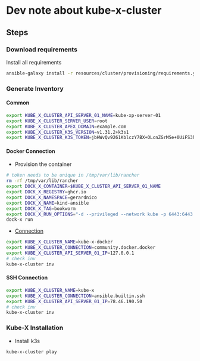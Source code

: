 # Dev note about kube-x-cluster


## Steps

### Download requirements

Install all requirements
```bash
ansible-galaxy install -r resources/cluster/provisioning/requirements.yml
```

### Generate Inventory

#### Common

```bash
export KUBE_X_CLUSTER_API_SERVER_01_NAME=kube-xp-server-01
export KUBE_X_CLUSTER_SERVER_USER=root
export KUBE_X_CLUSTER_APEX_DOMAIN=example.com
export KUBE_X_CLUSTER_K3S_VERSION=v1.31.2+k3s1
export KUBE_X_CLUSTER_K3S_TOKEN=jbHWvQv9261KblczY7BX+OLcnZGrMSe+0UiFS3h7Ozc= # To generate a token: `openssl rand -base64 32 | tr -d '\n'`
```

#### Docker Connection

* Provision the container
```bash
# token needs to be unique in /tmp/var/lib/rancher 
rm -rf /tmp/var/lib/rancher
export DOCK_X_CONTAINER=$KUBE_X_CLUSTER_API_SERVER_01_NAME
export DOCK_X_REGISTRY=ghcr.io
export DOCK_X_NAMESPACE=gerardnico
export DOCK_X_NAME=kind-ansible
export DOCK_X_TAG=bookworm
export DOCK_X_RUN_OPTIONS="-d --privileged --network kube -p 6443:6443 -p 80:80 -p 443:443 -v /tmp/var/lib/rancher:/var/lib/rancher --hostname $KUBE_X_CLUSTER_API_SERVER_01_NAME.$KUBE_X_CLUSTER_APEX_DOMAIN"
dock-x run
```

* [Connection](https://docs.ansible.com/ansible/latest/collections/community/docker/docker_connection.html)

```bash
export KUBE_X_CLUSTER_NAME=kube-x-docker
export KUBE_X_CLUSTER_CONNECTION=community.docker.docker
export KUBE_X_CLUSTER_API_SERVER_01_IP=127.0.0.1
# check inv
kube-x-cluster inv
```

#### SSH Connection

```bash
export KUBE_X_CLUSTER_NAME=kube-x
export KUBE_X_CLUSTER_CONNECTION=ansible.builtin.ssh
export KUBE_X_CLUSTER_API_SERVER_01_IP=78.46.190.50
# check inv
kube-x-cluster inv
```


### Kube-X Installation

* Install k3s
```bash
kube-x-cluster play
```
